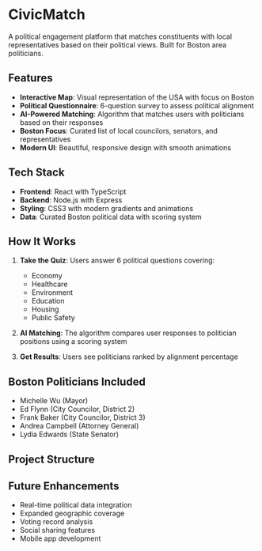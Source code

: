 # CivicMatch

A political engagement platform that matches constituents with local representatives based on their political views. Built for Boston area politicians.

## Features

- **Interactive Map**: Visual representation of the USA with focus on Boston
- **Political Questionnaire**: 6-question survey to assess political alignment
- **AI-Powered Matching**: Algorithm that matches users with politicians based on their responses
- **Boston Focus**: Curated list of local councilors, senators, and representatives
- **Modern UI**: Beautiful, responsive design with smooth animations

## Tech Stack

- **Frontend**: React with TypeScript
- **Backend**: Node.js with Express
- **Styling**: CSS3 with modern gradients and animations
- **Data**: Curated Boston political data with scoring system


## How It Works

1. **Take the Quiz**: Users answer 6 political questions covering:
   - Economy
   - Healthcare
   - Environment
   - Education
   - Housing
   - Public Safety

2. **AI Matching**: The algorithm compares user responses to politician positions using a scoring system

3. **Get Results**: Users see politicians ranked by alignment percentage

## Boston Politicians Included

- Michelle Wu (Mayor)
- Ed Flynn (City Councilor, District 2)
- Frank Baker (City Councilor, District 3)
- Andrea Campbell (Attorney General)
- Lydia Edwards (State Senator)

## Project Structure


## Future Enhancements

- Real-time political data integration
- Expanded geographic coverage
- Voting record analysis
- Social sharing features
- Mobile app development

